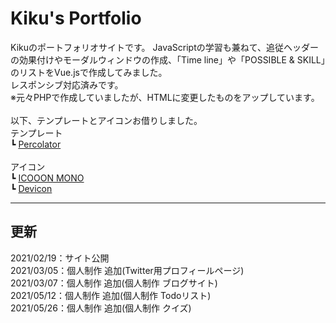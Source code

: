 # Kiku's Portfolio
Kikuのポートフォリオサイトです。
JavaScriptの学習も兼ねて、追従ヘッダーの効果付けやモーダルウィンドウの作成、「Time line」や「POSSIBLE & SKILL」のリストをVue.jsで作成してみました。<br>
レスポンシブ対応済みです。<br>
※元々PHPで作成していましたが、HTMLに変更したものをアップしています。<br><br>
以下、テンプレートとアイコンお借りしました。<br>
テンプレート<br>
┗ [Percolator](https://github.com/TsubasaHiga/Percolator)<br><br>
アイコン<br>
┗ [ICOOON MONO](https://icooon-mono.com/)<br>
┗ [Devicon](https://devicon.dev/)

---

## 更新
2021/02/19：サイト公開<br>
2021/03/05：個人制作 追加(Twitter用プロフィールページ)<br>
2021/03/07：個人制作 追加(個人制作 ブログサイト)<br>
2021/05/12：個人制作 追加(個人制作 Todoリスト)<br>
2021/05/26：個人制作 追加(個人制作 クイズ)<br>

